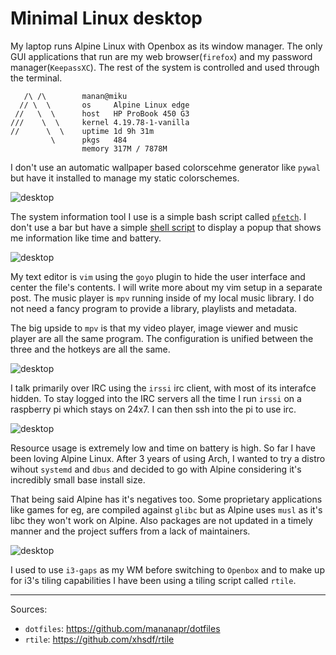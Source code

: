 # Minimal Linux desktop

My laptop runs Alpine Linux with Openbox as its window manager. The only GUI applications that run are my web browser(`firefox`) and my password manager(`KeepassXC`). The rest of the system is controlled and used through the terminal.

```
   /\ /\        manan@miku
  // \  \       os     Alpine Linux edge
 //   \  \      host   HP ProBook 450 G3
///    \  \     kernel 4.19.78-1-vanilla
//      \  \    uptime 1d 9h 31m
         \      pkgs   484
                memory 317M / 7878M
```

I don't use an automatic wallpaper based colorscehme generator like `pywal` but have it installed to manage my static colorschemes.

<picture>
  <img src="/blog/images/rice1.png" alt="desktop">
</picture>

The system information tool I use is a simple bash script called [`pfetch`](https://github.com/dylanaraps/pfetch). I don't use a bar but have a simple [shell script](https://github.com/mananapr/dotfiles/blob/master/bin/bar) to display a popup that shows me information like time and battery.

<picture>
  <img src="/blog/images/rice2.png" alt="desktop">
</picture>

My text editor is `vim` using the `goyo` plugin to hide the user interface and center the file's contents. I will write more about my vim setup in a separate post. The music player is `mpv` running inside of my local music library. I do not need a fancy program to provide a library, playlists and metadata.

The big upside to `mpv` is that my video player, image viewer and music player are all the same program. The configuration is unified between the three and the hotkeys are all the same.

<picture>
  <img src="/blog/images/rice3.png" alt="desktop">
</picture>

I talk primarily over IRC using the `irssi` irc client, with most of its interafce hidden. To stay logged into the IRC servers all the time I run `irssi` on a raspberry pi which stays on 24x7. I can then ssh into the pi to use irc.

<picture>
  <img src="/blog/images/rice4.png" alt="desktop">
</picture>

Resource usage is extremely low and time on battery is high. So far I have been loving Alpine Linux. After 3 years of using Arch, I wanted to try a distro wihout `systemd` and `dbus` and decided to go with Alpine considering it's incredibly small base install size.

That being said Alpine has it's negatives too. Some proprietary applications like games for eg, are compiled against `glibc` but as Alpine uses `musl` as it's libc they won't work on Alpine. Also packages are not updated in a timely manner and the project suffers from a lack of maintainers.

<picture>
  <img src="/blog/images/rice5.png" alt="desktop">
</picture>

I used to use `i3-gaps` as my WM before switching to `Openbox` and to make up for i3's tiling capabilities I have been using a tiling script called `rtile`.

---

Sources:

- `dotfiles`: <https://github.com/mananapr/dotfiles>
- `rtile`: <https://github.com/xhsdf/rtile>
